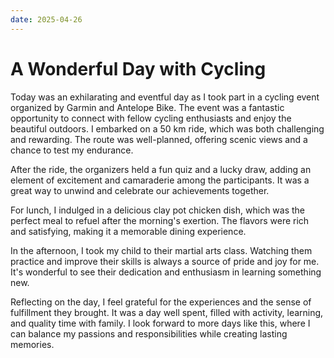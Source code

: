 ```yaml
---
date: 2025-04-26
---
```


# A Wonderful Day with Cycling 


Today was an exhilarating and eventful day as I took part in a cycling event organized by Garmin and Antelope Bike. The event was a fantastic opportunity to connect with fellow cycling enthusiasts and enjoy the beautiful outdoors. I embarked on a 50 km ride, which was both challenging and rewarding. The route was well-planned, offering scenic views and a chance to test my endurance.

After the ride, the organizers held a fun quiz and a lucky draw, adding an element of excitement and camaraderie among the participants. It was a great way to unwind and celebrate our achievements together.

For lunch, I indulged in a delicious clay pot chicken dish, which was the perfect meal to refuel after the morning's exertion. The flavors were rich and satisfying, making it a memorable dining experience.

In the afternoon, I took my child to their martial arts class. Watching them practice and improve their skills is always a source of pride and joy for me. It's wonderful to see their dedication and enthusiasm in learning something new.

Reflecting on the day, I feel grateful for the experiences and the sense of fulfillment they brought. It was a day well spent, filled with activity, learning, and quality time with family. I look forward to more days like this, where I can balance my passions and responsibilities while creating lasting memories.